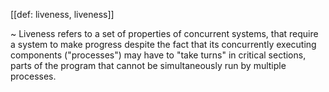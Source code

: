 [[def: liveness, liveness]]

~ Liveness refers to a set of properties of concurrent systems, that require a system to make progress despite the fact that its concurrently executing components ("processes") may have to "take turns" in critical sections, parts of the program that cannot be simultaneously run by multiple processes.
